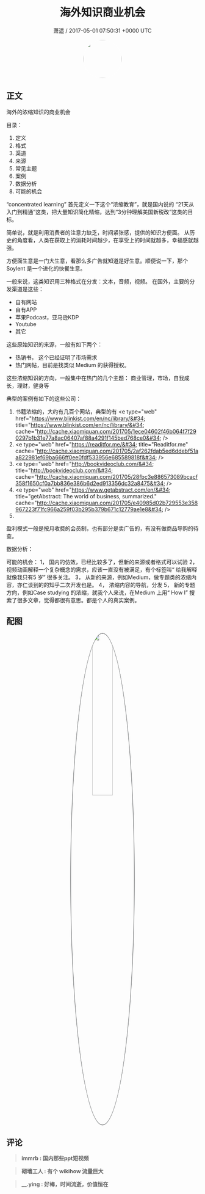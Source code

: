 <h1 align="center">海外知识商业机会</h1>
<p align="center">
    <a>萧遥 / 2017-05-01 07:50:31 &#43;0000 UTC</a>
</p>

<div align="center">
    <img src="https://images.zsxq.com/FsurLbkQq-G5zJLVU_S_SdwHVTGO?e=1590940799&amp;token=kIxbL07-8jAj8w1n4s9zv64FuZZNEATmlU_Vm6zD:GJqgfNiwftE-_9zwPTPFtbImT2s=" width="100" height="100" style="border:1px solid;border-radius:50%; color:#ffffff"/>
</div>

## 正文

<div>
海外的浓缩知识的商业机会 

目录：
1. 定义
2. 格式
3. 渠道
4. 来源
5. 常见主题
6. 案例
7. 数据分析
8. 可能的机会

“concentrated learning”
首先定义一下这个“浓缩教育”，就是国内说的 “21天从入门到精通”这类，把大量知识简化精缩，达到“3分钟理解美国新税改”这类的目标。

简单说，就是利用消费者的注意力缺乏，时间紧张感，提供的知识方便面。
从历史的角度看，人类在获取上的消耗时间越少，在享受上的时间就越多，幸福感就越强。

方便面生意是一门大生意，看那么多广告就知道是好生意。顺便说一下，那个Soylent 是一个进化的快餐生意。

一般来说，这类知识用三种格式在分发：文本，音频，视频。
在国外，主要的分发渠道是这些：
* 自有网站
* 自有APP
* 苹果Podcast，亚马逊KDP
* Youtube
* 其它

这些原始知识的来源，一般有如下两个：
*  热销书， 这个已经证明了市场需求
*  热门网帖，目前是找类似 Medium 的获得授权。

这些浓缩知识的方向，一般集中在热门的几个主题：
商业管理，市场，自我成长，理财，健身等

典型的案例有如下的这些公司：
1. 书籍浓缩的，大约有几百个网站，典型的有 &lt;e type=&#34;web&#34; href=&#34;https://www.blinkist.com/en/nc/library/&#34; title=&#34;https://www.blinkist.com/en/nc/library/&#34; cache=&#34;http://cache.xiaomiquan.com/201705/1ece04602f46b064f7f290297b1b31e77a8ac06407af88a4291f145bed768ce0&#34; /&gt;
2.   &lt;e type=&#34;web&#34; href=&#34;https://readitfor.me/&#34; title=&#34;Readitfor.me&#34; cache=&#34;http://cache.xiaomiquan.com/201705/2af262fdab5ed6ddebf51aa822981ef69ba666ff0ee0fdf533956e685589818f&#34; /&gt; 
3. &lt;e type=&#34;web&#34; href=&#34;http://bookvideoclub.com/&#34; title=&#34;http://bookvideoclub.com/&#34; cache=&#34;http://cache.xiaomiquan.com/201705/28fbc3e886573089bcacf358f1650cf0a7bb836e386b6d2ed913356dc32a8475&#34; /&gt;
4. &lt;e type=&#34;web&#34; href=&#34;https://www.getabstract.com/en/&#34; title=&#34;getAbstract: The world of business, summarized.&#34; cache=&#34;http://cache.xiaomiquan.com/201705/e40985d02b729553e358967223f71fc966a259f03b295b379b671c12779ae1e8&#34; /&gt;
5. 
 盈利模式一般是按月收费的会员制，也有部分是卖广告的，有没有做商品导购的待查。

数据分析：


可能的机会：
1， 国内的仿效，已经比较多了，但新的来源或者格式可以试验
2， 视频动画解释一个复杂概念的需求，应该一直没有被满足，有个标签叫“ 给我解释就像我只有5 岁” 很多关注。
3， 从新的来源，例如Medium，做专题类的浓缩内容，亦仁谈到的的知乎二次开发也是。
4， 浓缩内容的导航，分发
5， 新的专题方向，例如Case studying 的浓缩，就我个人来说，在Medium 上用“ How I” 搜索了很多文章，觉得都很有意思。都是个人的真实案例。
</div>

## 配图
<div class="image" align="center">

<img src="https://images.zsxq.com/Fu0JBuHB75ZYbIAw4YaVuccVm5Bo?imageMogr2/auto-orient/thumbnail/800x/format/jpg/blur/1x0/quality/75&amp;e=1590940799&amp;token=kIxbL07-8jAj8w1n4s9zv64FuZZNEATmlU_Vm6zD:KAG7ufPsvrModgOmyhQnA9rA5VE=" width="33%" height="33%" style="border:1px solid;border-radius:50%; color:#3c3f41"/>

</div>

## 评论

<div align="left">
<div>

<blockquote >
<span> <strong>immrb : 国内那些ppt短视频 </strong></span>
</blockquote>

<blockquote >
<span> <strong>砌墙工人 : 有个 wikihow 流量巨大 </strong></span>
</blockquote>

<blockquote >
<span> <strong>__.ying : 好棒，时间流逝，价值恒在 </strong></span>
</blockquote>

</div>
</div>